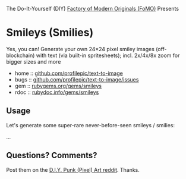 The Do-It-Yourself (DIY) [Factory of Modern Originals (FoMO)](https://github.com/profilepic/originals) Presents


# Smileys (Smilies)

Yes, you can! Generate your own 24×24 pixel smiley images (off-blockchain) with text (via built-in spritesheets); incl. 2x/4x/8x zoom for bigger sizes and more





* home  :: [github.com/profilepic/text-to-image](https://github.com/profilepic/text-to-image)
* bugs  :: [github.com/profilepic/text-to-image/issues](https://github.com/profilepic/text-to-image/issues)
* gem   :: [rubygems.org/gems/smileys](https://rubygems.org/gems/smileys)
* rdoc  :: [rubydoc.info/gems/smileys](http://rubydoc.info/gems/smileys)




##  Usage

Let's generate some super-rare never-before-seen
smileys / smilies:

...





## Questions? Comments?

Post them on the [D.I.Y. Punk (Pixel) Art reddit](https://old.reddit.com/r/DIYPunkArt). Thanks.

